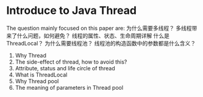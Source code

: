 # Introduce to Java Thread
The question mainly focused on this paper are:
为什么需要多线程？
多线程带来了什么问题，如何避免？
线程的属性、状态、生命周期详解
什么是ThreadLocal？
为什么需要线程池？
线程池的构造函数中的参数都是什么含义？
1. Why Thread
2. The side-effect of thread, how to avoid this?
3. Attribute, status and life circle of thread
4. What is ThreadLocal
5. Why Thread pool
6. The meaning of parameters in Thread pool